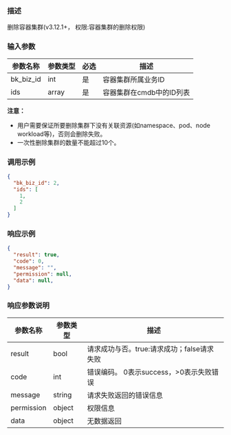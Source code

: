 ### 描述

删除容器集群(v3.12.1+， 权限:容器集群的删除权限)

### 输入参数

| 参数名称      | 参数类型  | 必选 | 描述              |
|-----------|-------|----|-----------------|
| bk_biz_id | int   | 是  | 容器集群所属业务ID      |
| ids       | array | 是  | 容器集群在cmdb中的ID列表 |

**注意：**

- 用户需要保证所要删除集群下没有关联资源(如namespace、pod、node workload等)，否则会删除失败。
- 一次性删除集群的数量不能超过10个。

### 调用示例

```json
{
  "bk_biz_id": 2,
  "ids": [
    1,
    2
  ]
}
```

### 响应示例

```json
{
  "result": true,
  "code": 0,
  "message": "",
  "permission": null,
  "data": null,
}
```

### 响应参数说明

| 参数名称       | 参数类型   | 描述                         |
|------------|--------|----------------------------|
| result     | bool   | 请求成功与否。true:请求成功；false请求失败 |
| code       | int    | 错误编码。 0表示success，>0表示失败错误  |
| message    | string | 请求失败返回的错误信息                |
| permission | object | 权限信息                       |
| data       | object | 无数据返回                      |

